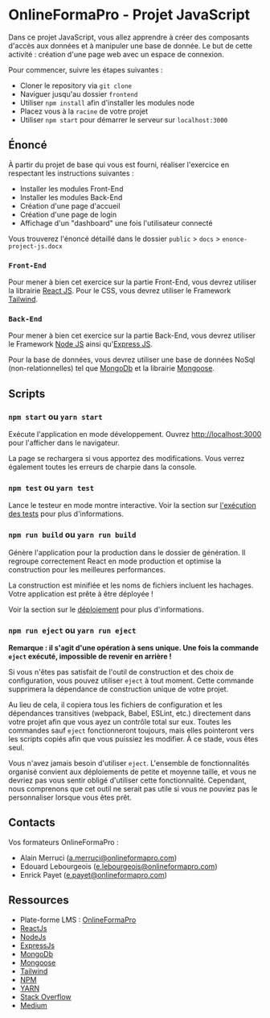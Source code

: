 # OnlineFormaPro - Projet JavaScript

Dans ce projet JavaScript, vous allez apprendre à créer des composants d'accès aux données et à manipuler une base de donnée. Le but de cette activité : création d'une page web avec un espace de connexion.

Pour commencer, suivre les étapes suivantes :

- Cloner le repository via `git clone`
- Naviguer jusqu'au dossier `frontend`
- Utiliser `npm install` afin d'installer les modules node
- Placez vous à la `racine` de votre projet
- Utiliser `npm start` pour démarrer le serveur sur `localhost:3000`

## Énoncé

À partir du projet de base qui vous est fourni, réaliser l'exercice en respectant les instructions suivantes :

- Installer les modules Front-End
- Installer les modules Back-End
- Création d'une page d'accueil
- Création d'une page de login
- Affichage d'un "dashboard" une fois l'utilisateur connecté

Vous trouverez l'énoncé détaillé dans le dossier `public` > `docs` > `enonce-project-js.docx`

### `Front-End`

Pour mener à bien cet exercice sur la partie Front-End, vous devrez utiliser la librairie [React JS](https://fr.reactjs.org/docs/create-a-new-react-app.html).
Pour le CSS, vous devrez utiliser le Framework [Tailwind](https://tailwindcss.com/docs/installation).

### `Back-End`

Pour mener à bien cet exercice sur la partie Back-End, vous devrez utiliser le Framework [Node JS](https://nodejs.org/en/) ainsi qu'[Express JS](https://expressjs.com/).

Pour la base de données, vous devrez utiliser une base de données NoSql (non-relationnelles) tel que [MongoDb](https://docs.mongodb.com/guides/server/install/) et la librairie [Mongoose](https://mongoosejs.com/).

## Scripts

### `npm start` ou `yarn start`

Exécute l'application en mode développement.
Ouvrez [http://localhost:3000](http://localhost:3000) pour l'afficher dans le navigateur.

La page se rechargera si vous apportez des modifications.
Vous verrez également toutes les erreurs de charpie dans la console.

### `npm test` ou `yarn test`

Lance le testeur en mode montre interactive.
Voir la section sur [l'exécution des tests](https://facebook.github.io/create-react-app/docs/running-tests) pour plus d'informations.

### `npm run build` ou `yarn run build`

Génère l'application pour la production dans le dossier de génération.
Il regroupe correctement React en mode production et optimise la construction pour les meilleures performances.

La construction est minifiée et les noms de fichiers incluent les hachages.
Votre application est prête à être déployée !

Voir la section sur le [déploiement](https://facebook.github.io/create-react-app/docs/deployment) pour plus d'informations.

### `npm run eject` ou `yarn run eject`

**Remarque : il s'agit d'une opération à sens unique. Une fois la commande `eject` exécuté, impossible de revenir en arrière !**

Si vous n'êtes pas satisfait de l'outil de construction et des choix de configuration, vous pouvez utiliser `eject` à tout moment. Cette commande supprimera la dépendance de construction unique de votre projet.

Au lieu de cela, il copiera tous les fichiers de configuration et les dépendances transitives (webpack, Babel, ESLint, etc.) directement dans votre projet afin que vous ayez un contrôle total sur eux. Toutes les commandes sauf `eject` fonctionneront toujours, mais elles pointeront vers les scripts copiés afin que vous puissiez les modifier. À ce stade, vous êtes seul.

Vous n'avez jamais besoin d'utiliser `eject`. L'ensemble de fonctionnalités organisé convient aux déploiements de petite et moyenne taille, et vous ne devriez pas vous sentir obligé d'utiliser cette fonctionnalité. Cependant, nous comprenons que cet outil ne serait pas utile si vous ne pouviez pas le personnaliser lorsque vous êtes prêt.

## Contacts

Vos formateurs OnlineFormaPro :

- Alain Merruci (a.merruci@onlineformapro.com)
- Edouard Lebourgeois (e.lebourgeois@onlineformapro.com)
- Enrick Payet (e.payet@onlineformapro.com)

## Ressources

- Plate-forme LMS : [OnlineFormaPro](https://vos-competences.com/)
- [ReactJs](https://fr.reactjs.org/docs/create-a-new-react-app.html)
- [NodeJs](https://nodejs.org/en/)
- [ExpressJs](https://expressjs.com/)
- [MongoDb](https://www.mongodb.com/)
- [Mongoose](https://mongoosejs.com/)
- [Tailwind](https://tailwindcss.com/docs/installation)
- [NPM](https://www.npmjs.com/)
- [YARN](https://yarnpkg.com/)
- [Stack Overflow](https://stackoverflow.com/)
- [Medium](https://medium.com/)
